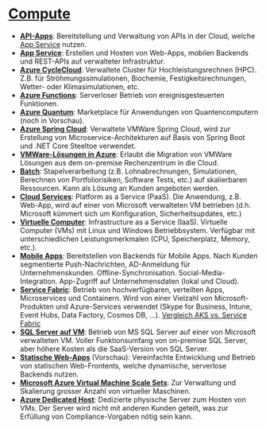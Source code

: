 # [Compute]

* **[API-Apps]**: Bereitstellung und Verwaltung von APIs in der Cloud, welche [App Service](#app-service) nutzen.
* **[App Service]**<a name="app-service"></a>: Erstellen und Hosten von Web-Apps, mobilen Backends und REST-APIs auf verwalteter Infrastruktur.
* **[Azure CycleCloud]**: Verwaltete Cluster für Hochleistungsrechnen (HPC). Z.B. für Ströhmungssimulationen, Biochemie, Festigkeitsrechnungen, Wetter- oder Klimasimulationen, etc.
* **[Azure Functions]**: Serverloser Betrieb von ereignisgesteuerten Funktionen.
* **[Azure Quantum]**: Marketplace für Anwendungen von Quantencomputern (noch in Vorschau).
* **[Azure Spring Cloud]**: Verwaltete VMWare Spring Cloud, wird zur Erstellung von Microservice-Architekturen auf Basis von Spring Boot und .NET Core Steeltoe verwendet.
* **[VMWare-Lösungen in Azure]**: Erlaubt die Migration von VMWare Lösungen aus dem on-premise Rechenzentrum in die Cloud.
* **[Batch]**: Stapelverarbeitung (z.B. Lohnabrechnungen, Simulationen, Berechnen von Portfoliorisiken, Software Tests, etc.) auf skalierbaren Ressourcen. Kann als Lösung an Kunden angeboten werden.
* **[Cloud Services]**: Platform as a Service (PaaS). Die Anwendung, z.B. Web-App, wird auf einer von Microsoft verwalteten VM betrieben (d.h. Microsoft kümmert sich um Konfiguration, Sicherheitsupdates, etc.)
* **[Virtuelle Computer]**: Infrastructure as a Service (IaaS). Virtuelle Computer (VMs) mit Linux und Windows Betriebbsystem. Verfügbar mit unterschiedlichen Leistungsmerkmalen (CPU, Speicherplatz, Memory, etc.).
* **[Mobile Apps]**: Bereitstellen von Backends für Mobile Apps. Nach Kunden segmentierte Push-Nachrichten, AD-Anmeldung für Unternehmenskunden. Offline-Synchronisation. Social-Media-Integration. App-Zugriff auf Unternehmensdaten (lokal und Cloud).
* **[Service Fabric]**: Betrieb von hochverfügbaren, verteilten Apps, Microservices und Containern. Wird von einer Vielzahl von Microsoft-Produkten und Azure-Services verwendet (Skype for Business, Intune, Event Hubs, Data Factory, Cosmos DB, ...). [Vergleich AKS vs. Service Fabric]
* **[SQL Server auf VM]**: Betrieb von MS SQL Server auf einer von Microsoft verwalteten VM. Voller Funktionsumfang von on-premise SQL Server, aber höhere Kosten als die SaaS-Version von SQL Server.
* **[Statische Web-Apps]** (Vorschau): Vereinfachte Entwicklung und Betrieb von statischen Web-Frontents, welche dynamische, serverlose Backends nutzen.
* **[Microsoft Azure Virtual Machine Scale Sets]**: Zur Verwaltung und Skalierung grosser Anzahl von virtueller Maschinen.
* **[Azure Dedicated Host]**: Dedizierte physische Server zum Hosten von VMs. Der Server wird nicht mit anderen Kunden geteilt, was zur Erfüllung von Compliance-Vorgaben nötig sein kann.

[Compute]: https://azure.microsoft.com/services/#compute
[API-Apps]: https://azure.microsoft.comg/services/app-service/api/
[App Service]: https://azure.microsoft.comg/services/app-service
[Azure CycleCloud]: https://azure.microsoft.comg/features/azure-cyclecloud/
[Azure Functions]: https://azure.microsoft.comg/services/functions/
[Azure Quantum]: https://azure.microsoft.comg/services/quantum/
[Azure Spring Cloud]: https://azure.microsoft.comg/services/spring-cloud/
[VMWare-Lösungen in Azure]: https://azure.microsoft.comg/services/azure-vmware/
[Batch]: https://azure.microsoft.comg/services/batch/
[Cloud Services]: https://azure.microsoft.comg/services/cloud-services/
[Virtuelle Computer]: https://azure.microsoft.comg/services/virtual-machines/
[Mobile Apps]: https://azure.microsoft.comg/services/app-service/mobile/
[Service Fabric]: https://azure.microsoft.comg/services/service-fabric/
[Vergleich AKS vs. Service Fabric]: https://docs.microsoft.com/en-us/archive/blogs/azuredev/service-fabric-and-kubernetes-comparison-part-1-distributed-systems-architecture
[SQL Server auf VM]: https://azure.microsoft.comg/services/virtual-machines/sql-server/
[Statische Web-Apps]: https://azure.microsoft.comg/services/app-service/static/
[Microsoft Azure Virtual Machine Scale Sets]: https://azure.microsoft.comg/services/virtual-machine-scale-sets/
[Azure Dedicated Host]: https://azure.microsoft.com/de-de/services/virtual-machines/dedicated-host/